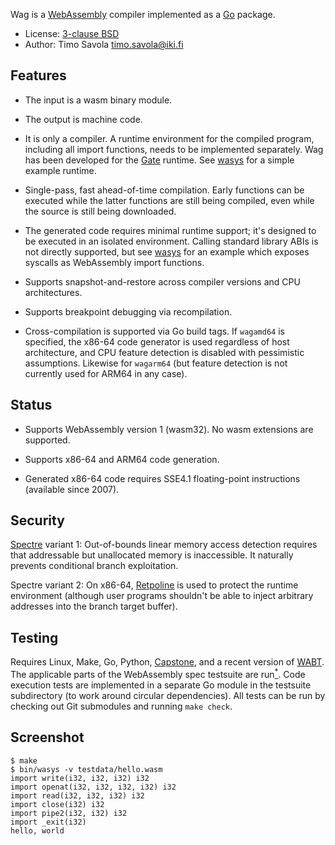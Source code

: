 Wag is a [WebAssembly](https://webassembly.org) compiler implemented as a
[Go](https://golang.org) package.

- License: [3-clause BSD](LICENSE)
- Author: Timo Savola <timo.savola@iki.fi>


Features
--------

- The input is a wasm binary module.

- The output is machine code.

- It is only a compiler.  A runtime environment for the compiled program,
  including all import functions, needs to be implemented separately.  Wag has
  been developed for the [Gate](https://gate.computer/gate) runtime.  See
  [wasys](cmd/wasys) for a simple example runtime.

- Single-pass, fast ahead-of-time compilation.  Early functions can be executed
  while the latter functions are still being compiled, even while the source is
  still being downloaded.

- The generated code requires minimal runtime support; it's designed to be
  executed in an isolated environment.  Calling standard library ABIs is not
  directly supported, but see [wasys](cmd/wasys) for an example which exposes
  syscalls as WebAssembly import functions.

- Supports snapshot-and-restore across compiler versions and CPU architectures.

- Supports breakpoint debugging via recompilation.

- Cross-compilation is supported via Go build tags.  If `wagamd64` is
  specified, the x86-64 code generator is used regardless of host architecture,
  and CPU feature detection is disabled with pessimistic assumptions.  Likewise
  for `wagarm64` (but feature detection is not currently used for ARM64 in any
  case).


Status
------

- Supports WebAssembly version 1 (wasm32).  No wasm extensions are supported.

- Supports x86-64 and ARM64 code generation.

- Generated x86-64 code requires SSE4.1 floating-point instructions (available
  since 2007).


Security
--------

[Spectre](https://spectreattack.com) variant 1: Out-of-bounds linear memory
access detection requires that addressable but unallocated memory is
inaccessible.  It naturally prevents conditional branch exploitation.

Spectre variant 2: On x86-64, [Retpoline](https://support.google.com/faqs/answer/7625886)
is used to protect the runtime environment (although user programs shouldn't be
able to inject arbitrary addresses into the branch target buffer).


Testing
-------

Requires Linux, Make, Go, Python, [Capstone](https://www.capstone-engine.org),
and a recent version of [WABT](https://github.com/WebAssembly/wabt).
The applicable parts of the WebAssembly spec testsuite are
run[<sup>*</sup>](https://github.com/gate-computer/wag/issues/21).
Code execution tests are implemented in a separate Go module in the testsuite
subdirectory (to work around circular dependencies).  All tests can be run by
checking out Git submodules and running `make check`.


Screenshot
----------

	$ make
	$ bin/wasys -v testdata/hello.wasm
	import write(i32, i32, i32) i32
	import openat(i32, i32, i32, i32) i32
	import read(i32, i32, i32) i32
	import close(i32) i32
	import pipe2(i32, i32) i32
	import _exit(i32)
	hello, world

